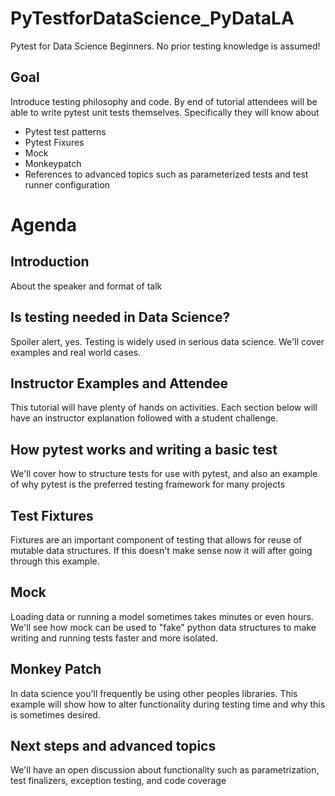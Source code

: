 # PyTestforDataScience_PyDataLA
Pytest for Data Science Beginners. No prior testing knowledge is assumed! 

## Goal
Introduce testing philosophy and code. By end of tutorial attendees will be able to write pytest unit tests themselves. Specifically they will know about

* Pytest test patterns
* Pytest Fixures
* Mock
* Monkeypatch
* References to advanced topics such as parameterized tests and test runner configuration

# Agenda
## Introduction
About the speaker and format of talk

## Is testing needed in Data Science?
Spoiler alert, yes. Testing is widely used in serious data science. We'll cover examples and real world cases.

## Instructor Examples and Attendee
This tutorial will have plenty of hands on activities. Each section below will have an instructor explanation followed with a student challenge.

## How pytest works and writing a basic test
We'll cover how to structure tests for use with pytest, and also an example of why pytest is the preferred testing framework for many projects

## Test Fixtures
Fixtures are an important component of testing that allows for reuse of mutable data structures. If this doesn't make sense now it will after going through this example.

## Mock
Loading data or running a model sometimes takes minutes or even hours. We'll see how mock can be used to "fake" python data structures to make writing and running tests faster and more isolated.

## Monkey Patch
In data science you'll frequently be using other peoples libraries. This example will show how to alter functionality during testing time and why this is sometimes desired.

## Next steps and advanced topics
We'll have an open discussion about functionality such as parametrization, test finalizers, exception testing, and code coverage
